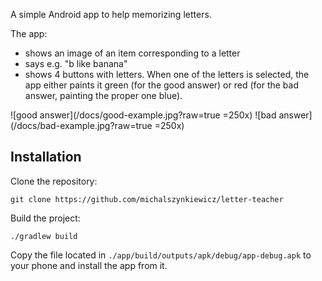 A simple Android app to help memorizing letters.

The app:
- shows an image of an item corresponding to a letter
- says e.g. "b like banana"
- shows 4 buttons with letters. When one of the letters is selected, the app either paints it
green (for the good answer) or red (for the bad answer, painting the proper one blue).

![good answer](/docs/good-example.jpg?raw=true =250x)
![bad answer](/docs/bad-example.jpg?raw=true =250x)

## Installation
Clone the repository:
```shell script
git clone https://github.com/michalszynkiewicz/letter-teacher
```

Build the project:
```shell script
./gradlew build
```

Copy the file located in `./app/build/outputs/apk/debug/app-debug.apk` to your phone and install the app from it.
